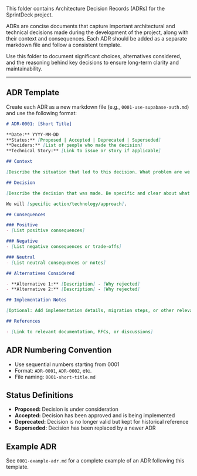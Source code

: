 This folder contains Architecture Decision Records (ADRs) for the SprintDeck project.

ADRs are concise documents that capture important architectural and technical decisions made during the development of the project, along with their context and consequences. Each ADR should be added as a separate markdown file and follow a consistent template.

Use this folder to document significant choices, alternatives considered, and the reasoning behind key decisions to ensure long-term clarity and maintainability.

---

## ADR Template

Create each ADR as a new markdown file (e.g., `0001-use-supabase-auth.md`) and use the following format:

```markdown
# ADR-0001: [Short Title]

**Date:** YYYY-MM-DD  
**Status:** [Proposed | Accepted | Deprecated | Superseded]  
**Deciders:** [List of people who made the decision]  
**Technical Story:** [Link to issue or story if applicable]

## Context

[Describe the situation that led to this decision. What problem are we trying to solve? What constraints exist?]

## Decision

[Describe the decision that was made. Be specific and clear about what was chosen.]

We will [specific action/technology/approach].

## Consequences

### Positive
- [List positive consequences]

### Negative
- [List negative consequences or trade-offs]

### Neutral
- [List neutral consequences or notes]

## Alternatives Considered

- **Alternative 1:** [Description] - [Why rejected]
- **Alternative 2:** [Description] - [Why rejected]

## Implementation Notes

[Optional: Add implementation details, migration steps, or other relevant notes]

## References

- [Link to relevant documentation, RFCs, or discussions]
```

## ADR Numbering Convention

- Use sequential numbers starting from 0001
- Format: `ADR-0001`, `ADR-0002`, etc.
- File naming: `0001-short-title.md`

## Status Definitions

- **Proposed:** Decision is under consideration
- **Accepted:** Decision has been approved and is being implemented
- **Deprecated:** Decision is no longer valid but kept for historical reference
- **Superseded:** Decision has been replaced by a newer ADR

## Example ADR

See `0001-example-adr.md` for a complete example of an ADR following this template.



